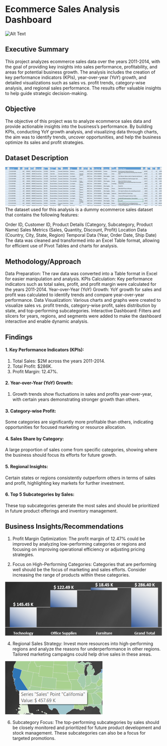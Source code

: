 # Ecommerce Sales Analysis Dashboard
![Alt Text](images/dashboard.png)
## Executive Summary
This project analyzes ecommerce sales data over the years 2011-2014, with the goal of providing key insights into sales performance, profitability, and areas for potential business growth. The analysis includes the creation of key performance indicators (KPIs), year-over-year (YoY) growth, and detailed visualizations such as sales vs. profit trends, category-wise analysis, and regional sales performance. The results offer valuable insights to help guide strategic decision-making.

## Objective
The objective of this project was to analyze ecommerce sales data and provide actionable insights into the business’s performance. By building KPIs, conducting YoY growth analysis, and visualizing data through charts, the aim was to identify trends, uncover opportunities, and help the business optimize its sales and profit strategies.

## Dataset Description
![Alt text](images/dataset_ss.png)
The dataset used for this analysis is a dummy ecommerce sales dataset that contains the following features:

Order ID, Customer ID, Product Details (Category, Subcategory, Product Name)
Sales Metrics (Sales, Quantity, Discount, Profit)
Location Data (Country, City, State, Region)
Temporal Data (Year, Order Date, Ship Date)
The data was cleaned and transformed into an Excel Table format, allowing for efficient use of Pivot Tables and charts for analysis.

## Methodology/Approach
Data Preparation: The raw data was converted into a Table format in Excel for easier manipulation and analysis.
KPIs Calculation: Key performance indicators such as total sales, profit, and profit margin were calculated for the years 2011-2014.
Year-over-Year (YoY) Growth: YoY growth for sales and profit was calculated to identify trends and compare year-over-year performance.
Data Visualization: Various charts and graphs were created to visualize sales vs. profit trends, category-wise profit, sales distribution by state, and top-performing subcategories.
Interactive Dashboard: Filters and slicers for years, regions, and segments were added to make the dashboard interactive and enable dynamic analysis.

## Findings
#### 1. Key Performance Indicators (KPIs):
1. Total Sales: $2M across the years 2011-2014.
2. Total Profit: $286K.
3. Profit Margin: 12.47%.
#### 2. Year-over-Year (YoY) Growth:
1. Growth trends show fluctuations in sales and profits year-over-year, with certain years demonstrating stronger growth than others.
#### 3. Category-wise Profit:
Some categories are significantly more profitable than others, indicating opportunities for focused marketing or resource allocation.

#### 4. Sales Share by Category:
A large proportion of sales come from specific categories, showing where the business should focus its efforts for future growth.
#### 5. Regional Insights:
Certain states or regions consistently outperform others in terms of sales and profit, highlighting key markets for further investment.

#### 6. Top 5 Subcategories by Sales:
These top subcategories generate the most sales and should be prioritized in future product offerings and inventory management.

## Business Insights/Recommendations
1. Profit Margin Optimization: The profit margin of 12.47% could be improved by analyzing low-performing categories or regions and focusing on improving operational efficiency or adjusting pricing strategies.

2. Focus on High-Performing Categories: Categories that are performing well should be the focus of marketing and sales efforts. Consider increasing the range of products within these categories.
   
![Alt text](images/category_wise_profit.png)

4. Regional Sales Strategy: Invest more resources into high-performing regions and analyze the reasons for underperformance in other regions. Tailored marketing campaigns could help drive sales in these areas.
   
![Alt text](images/region_best.png)

6. Subcategory Focus: The top-performing subcategories by sales should be closely monitored and prioritized for future product development and stock management. These subcategories can also be a focus for targeted promotions.

